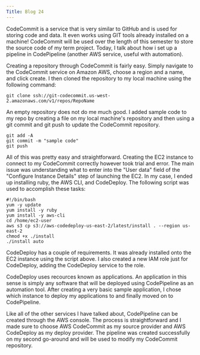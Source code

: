 ```yaml
---
Title: Blog 24
---
```


CodeCommit is a service that is very similar to GitHub and is used for storing code and data. It even works using GIT tools already installed on a machine! CodeCommit will be used over the length of this semester to store the source code of my term project. Today, I talk about how i set up a pipeline in CodePipeline (another AWS service, useful with automation).

Creating a repository through CodeCommit is fairly easy. Simply navigate to the CodeCommit service on Amazon AWS, choose a region and a name, and click create. I then cloned the repository to my local machine using the following command:

  ```
  git clone ssh://git-codecommit.us-west-2.amazonaws.com/v1/repos/RepoName
  ```
  
An empty repository does not do me much good. I added sample code to my repo by creating a file on my local machine's repository and then using a git commit and git push to update the CodeCommit repository.
  
  ```
  git add -A
  git commit -m "sample code"
  git push
  ```
  
All of this was pretty easy and straightforward. Creating the EC2 instance to connect to my CodeCommit correctly however took trial and error. The main issue was understanding what to enter into the "User data" field of the "Configure Instance Details" step of launching the EC2. In my case, I ended up installing ruby, the AWS CLI, and CodeDeploy. The following script was used to accomplish these tasks:

  ```
  #!/bin/bash
  yum -y update
  yum install -y ruby
  yum install -y aws-cli
  cd /home/ec2-user
  aws s3 cp s3://aws-codedeploy-us-east-2/latest/install . --region us-east-2
  chmod +x ./install
  ./install auto
  ```
  
CodeDeploy has a couple of requirements. It was already installed onto the EC2 instance using the script above. I also created a new IAM role just for CodeDeploy, adding the CodeDeploy service to the role. 

CodeDeploy uses recources known as applications. An application in this sense is simply any software that will be deployed using CodePipeline as an automation tool. After creating a very basic sample application, I chose which instance to deploy my applications to and finally moved on to CodePipeline.

Like all of the other services I have talked about, CodePipeline can be created through the AWS console. The process is straightforward and I made sure to choose AWS CodeCommit as my source provider and AWS CodeDeploy as my deploy provider. The pipeline was created successfully on my second go-around and will be used to modify my CodeCommit repository.
